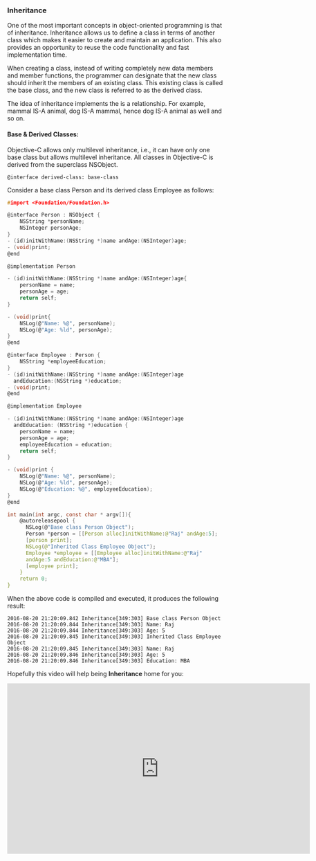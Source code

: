 ### Inheritance

One of the most important concepts in object-oriented programming is that of inheritance. Inheritance allows us to define a class in terms of another class which makes it easier to create and maintain an application. This also provides an opportunity to reuse the code functionality and fast implementation time.

When creating a class, instead of writing completely new data members and member functions, the programmer can designate that the new class should inherit the members of an existing class. This existing class is called the base class, and the new class is referred to as the derived class.

The idea of inheritance implements the is a relationship. For example, mammal IS-A animal, dog IS-A mammal, hence dog IS-A animal as well and so on.

#### Base & Derived Classes:

Objective-C allows only multilevel inheritance, i.e., it can have only one base class but allows multilevel inheritance. All classes in Objective-C is derived from the superclass NSObject.

`@interface derived-class: base-class`

Consider a base class Person and its derived class Employee as follows:

```c
#import <Foundation/Foundation.h>

@interface Person : NSObject {
    NSString *personName;
    NSInteger personAge;
}
- (id)initWithName:(NSString *)name andAge:(NSInteger)age;
- (void)print;
@end

@implementation Person

- (id)initWithName:(NSString *)name andAge:(NSInteger)age{
    personName = name;
    personAge = age;
    return self;
}

- (void)print{
    NSLog(@"Name: %@", personName);
    NSLog(@"Age: %ld", personAge);
}
@end

@interface Employee : Person {
    NSString *employeeEducation;
}
- (id)initWithName:(NSString *)name andAge:(NSInteger)age
  andEducation:(NSString *)education;
- (void)print;
@end

@implementation Employee

- (id)initWithName:(NSString *)name andAge:(NSInteger)age
  andEducation: (NSString *)education {
    personName = name;
    personAge = age;
    employeeEducation = education;
    return self;
}

- (void)print {
    NSLog(@"Name: %@", personName);
    NSLog(@"Age: %ld", personAge);
    NSLog(@"Education: %@", employeeEducation);
}
@end

int main(int argc, const char * argv[]){
    @autoreleasepool {
      NSLog(@"Base class Person Object");
      Person *person = [[Person alloc]initWithName:@"Raj" andAge:5];
      [person print];
      NSLog(@"Inherited Class Employee Object");
      Employee *employee = [[Employee alloc]initWithName:@"Raj"
      andAge:5 andEducation:@"MBA"];
      [employee print];
    }        
    return 0;
}
```

When the above code is compiled and executed, it produces the following result:

```
2016-08-20 21:20:09.842 Inheritance[349:303] Base class Person Object
2016-08-20 21:20:09.844 Inheritance[349:303] Name: Raj
2016-08-20 21:20:09.844 Inheritance[349:303] Age: 5
2016-08-20 21:20:09.845 Inheritance[349:303] Inherited Class Employee Object
2016-08-20 21:20:09.845 Inheritance[349:303] Name: Raj
2016-08-20 21:20:09.846 Inheritance[349:303] Age: 5
2016-08-20 21:20:09.846 Inheritance[349:303] Education: MBA
```

Hopefully this video will help being **Inheritance** home for you:

<iframe width="700" height="394" src="https://www.youtube.com/embed/p7LBx8IdyoQ" frameborder="0" allowfullscreen></iframe>
